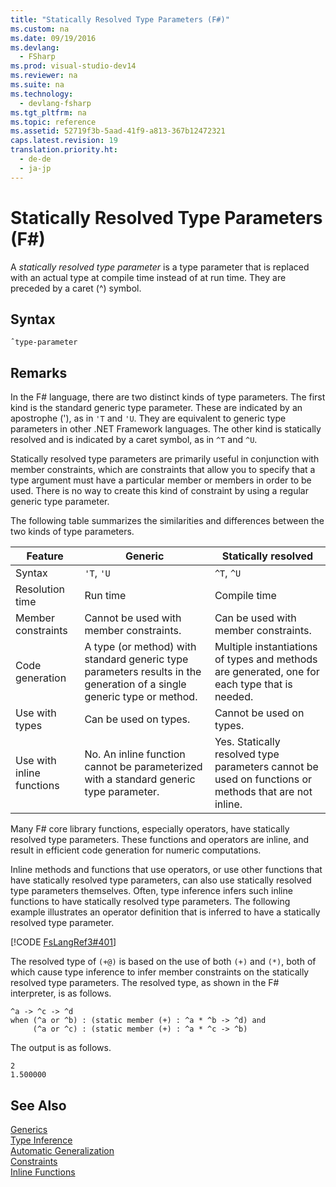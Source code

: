 ```yaml
---
title: "Statically Resolved Type Parameters (F#)"
ms.custom: na
ms.date: 09/19/2016
ms.devlang: 
  - FSharp
ms.prod: visual-studio-dev14
ms.reviewer: na
ms.suite: na
ms.technology: 
  - devlang-fsharp
ms.tgt_pltfrm: na
ms.topic: reference
ms.assetid: 52719f3b-5aad-41f9-a813-367b12472321
caps.latest.revision: 19
translation.priority.ht: 
  - de-de
  - ja-jp
---
```

# Statically Resolved Type Parameters (F#)
A *statically resolved type parameter* is a type parameter that is replaced with an actual type at compile time instead of at run time. They are preceded by a caret (^) symbol.  
  
## Syntax  
  
```  
ˆtype-parameter  
```  
  
## Remarks  
 In the F# language, there are two distinct kinds of type parameters. The first kind is the standard generic type parameter. These are indicated by an apostrophe ('), as in `'T` and `'U`. They are equivalent to generic type parameters in other .NET Framework languages. The other kind is statically resolved and is indicated by a caret symbol, as in `^T` and `^U`.  
  
 Statically resolved type parameters are primarily useful in conjunction with member constraints, which are constraints that allow you to specify that a type argument must have a particular member or members in order to be used. There is no way to create this kind of constraint by using a regular generic type parameter.  
  
 The following table summarizes the similarities and differences between the two kinds of type parameters.  
  
|Feature|Generic|Statically resolved|  
|-------------|-------------|-------------------------|  
|Syntax|`'T`, `'U`|`^T`, `^U`|  
|Resolution time|Run time|Compile time|  
|Member constraints|Cannot be used with member constraints.|Can be used with member constraints.|  
|Code generation|A type (or method) with standard generic type parameters results in the generation of a single generic type or method.|Multiple instantiations of types and methods are generated, one for each type that is needed.|  
|Use with types|Can be used on types.|Cannot be used on types.|  
|Use with inline functions|No. An inline function cannot be parameterized with a standard generic type parameter.|Yes. Statically resolved type parameters cannot be used on functions or methods that are not inline.|  
  
 Many F# core library functions, especially operators, have statically resolved type parameters. These functions and operators are inline, and result in efficient code generation for numeric computations.  
  
 Inline methods and functions that use operators, or use other functions that have statically resolved type parameters, can also use statically resolved type parameters themselves. Often, type inference infers such inline functions to have statically resolved type parameters. The following example illustrates an operator definition that is inferred to have a statically resolved type parameter.  
  
 [!CODE [FsLangRef3#401](../CodeSnippet/VS_Snippets_Fsharp/fslangref3#401)]  
  
 The resolved type of `(+@)` is based on the use of both `(+)` and `(*)`, both of which cause type inference to infer member constraints on the statically resolved type parameters. The resolved type, as shown in the F# interpreter, is as follows.  
  
```f#  
^a -> ^c -> ^d  
when (^a or ^b) : (static member (+) : ^a * ^b -> ^d) and  
     (^a or ^c) : (static member (+) : ^a * ^c -> ^b)  
```  
  
 The output is as follows.  
  
```  
2  
1.500000  
```  
  
## See Also  
 [Generics](../vs140/Generics--F#-.md)   
 [Type Inference](../vs140/Type-Inference--F#-.md)   
 [Automatic Generalization](../vs140/Automatic-Generalization--F#-.md)   
 [Constraints](../vs140/Constraints--F#-.md)   
 [Inline Functions](../vs140/Inline-Functions--F#-.md)